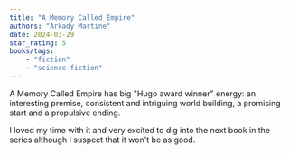 ```yaml
---
title: "A Memory Called Empire"
authors: "Arkady Martine"
date: 2024-03-29
star_rating: 5
books/tags:
    - "fiction"
    - "science-fiction"
---
```


A Memory Called Empire has big "Hugo award winner" energy: an interesting premise, consistent and intriguing world building, a promising start and a propulsive ending.

I loved my time with it and very excited to dig into the next book in the series although I suspect that it won't be as good.
